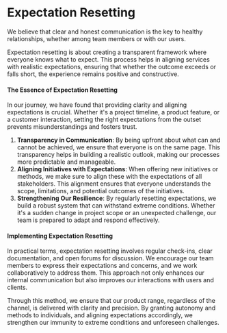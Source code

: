 # Expectation Resetting

We believe that clear and honest communication is the key to healthy relationships, whether among team members or with our users.

Expectation resetting is about creating a transparent framework where everyone knows what to expect. This process helps in aligning services with realistic expectations, ensuring that whether the outcome exceeds or falls short, the experience remains positive and constructive.

#### The Essence of Expectation Resetting

In our journey, we have found that providing clarity and aligning expectations is crucial. Whether it's a project timeline, a product feature, or a customer interaction, setting the right expectations from the outset prevents misunderstandings and fosters trust.

1. **Transparency in Communication**: By being upfront about what can and cannot be achieved, we ensure that everyone is on the same page. This transparency helps in building a realistic outlook, making our processes more predictable and manageable.
2. **Aligning Initiatives with Expectations**: When offering new initiatives or methods, we make sure to align these with the expectations of all stakeholders. This alignment ensures that everyone understands the scope, limitations, and potential outcomes of the initiatives.
3. **Strengthening Our Resilience**: By regularly resetting expectations, we build a robust system that can withstand extreme conditions. Whether it's a sudden change in project scope or an unexpected challenge, our team is prepared to adapt and respond effectively.

#### Implementing Expectation Resetting

In practical terms, expectation resetting involves regular check-ins, clear documentation, and open forums for discussion. We encourage our team members to express their expectations and concerns, and we work collaboratively to address them. This approach not only enhances our internal communication but also improves our interactions with users and clients.

Through this method, we ensure that our product range, regardless of the channel, is delivered with clarity and precision. By granting autonomy and methods to individuals, and aligning expectations accordingly, we strengthen our immunity to extreme conditions and unforeseen challenges.
